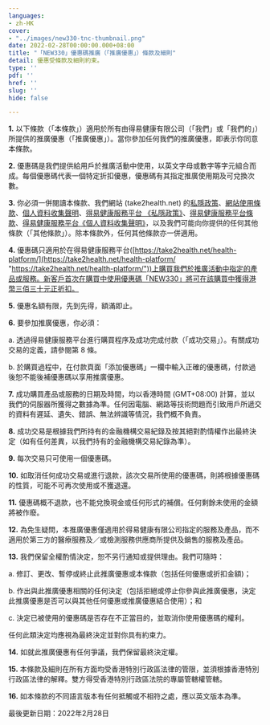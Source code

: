 ```yaml
---
languages:
- zh-HK
cover:
- "../images/new330-tnc-thumbnail.png"
date: 2022-02-28T00:00:00.000+08:00
title: "「NEW330」優惠碼推廣（「推廣優惠」）條款及細則"
detail: 優惠受條款及細則約束。
type: ''
pdf: ''
href: ''
slug: ''
hide: false

---
```

**1.**	以下條款（「本條款」）適用於所有由得易健康有限公司（「我們」或「我們的」）所提供的推廣優惠（「推廣優惠」）。當你參加任何我們的推廣優惠，即表示你同意本條款。

**2.**	優惠碼是我們提供給用戶於推廣活動中使用，以英文字母或數字等字元組合而成。每個優惠碼代表一個特定折扣優惠，優惠碼有其指定推廣使用期及可兌換次數。

**3.**	你必須一併閱讀本條款、我們網站 (take2health.net) 的[私隱政策](https://take2health.net/terms-and-conditions/%E7%A7%81%E9%9A%B1%E6%94%BF%E7%AD%96)、[網站使用條款](https://take2health.net/terms-and-conditions/%E7%B6%B2%E7%AB%99%E4%BD%BF%E7%94%A8%E6%A2%9D%E6%AC%BE)、[個人資料收集聲明](https://take2health.net/terms-and-conditions/%E5%80%8B%E4%BA%BA%E8%B3%87%E6%96%99%E6%94%B6%E9%9B%86%E8%81%B2%E6%98%8E)、[得易健康服務平台 《私隱政策》](https://take2health.net/health-platform/agreement/2)、[得易健康服務平台條款](https://take2health.net/health-platform/agreement/3)、[得易健康服務平台《個人資料收集聲明》](https://take2health.net/health-platform/agreement/1)，以及我們可能向你提供的任何其他條款（「其他條款」）。除本條款外，任何其他條款亦一併適用。

**4.**	優惠碼只適用於在得易健康服務平台([https://take2health.net/health-platform/](https://take2health.net/health-platform/ "https://take2health.net/health-platform/"))上購買我們於推廣活動中指定的產品或服務。新客戶首次在購買中使用優惠碼「NEW330」將可在該購買中獲得港幣三佰三十元正折扣。

**5.**	優惠名額有限，先到先得，額滿即止。

**6.**	要參加推廣優惠，你必須：

a.	透過得易健康服務平台進行購買程序及成功完成付款（「成功交易」）。有關成功交易的定義，請參閱第 8 條。

b.	於購買過程中，在付款頁面「添加優惠碼」一欄中輸入正確的優惠碼，付款過後恕不能後補優惠碼以享用推廣優惠。

**7.**	成功購買產品或服務的日期及時間，均以香港時間 (GMT+08:00) 計算，並以我們的伺服器所獲得之數據為準。任何因電腦、網路等技術問題而引致用戶所遞交的資料有遲延、遺失、錯誤、無法辨識等情況，我們概不負責。

**8.**	成功交易是根據我們所持有的金融機構交易紀錄及按其絕對酌情權作出最終決定（如有任何差異，以我們持有的金融機構交易紀錄為準）。

**9.**	每次交易只可使用一個優惠碼。

**10.**	如取消任何成功交易或進行退款，該次交易所使用的優惠碼，則將根據優惠碼的性質，可能不可再次使用或不獲退還。

**11.**	優惠碼概不退款，也不能兌換現金或任何形式的補償。任何剩餘未使用的金額將被作廢。

**12.**	為免生疑問，本推廣優惠僅適用於得易健康有限公司指定的服務及產品，而不適用於第三方的醫療服務及／或檢測服務供應商所提供及銷售的服務及產品。

**13.**	我們保留全權酌情決定，恕不另行通知或提供理由。我們可隨時：

a.	修訂、更改、暫停或終止此推廣優惠或本條款（包括任何優惠或折扣金額)；

b.	作出與此推廣優惠相關的任何決定（包括拒絕或停止你參與此推廣優惠，決定此推廣優惠是否可以與其他任何優惠或推廣優惠結合使用）；和

c.	決定已被使用的優惠碼是否存在不正當目的，並取消你使用優惠碼的權利。

任何此類決定均應視為最終決定並對你具有約束力。

**14.**	如就此推廣優惠有任何爭議，我們保留最終決定權。

**15.**	本條款及細則在所有方面均受香港特別行政區法律的管限，並須根據香港特別行政區法律的解釋。雙方得受香港特別行政區法院的專屬管轄權管轄。

**16.**	如本條款的不同語言版本有任何抵觸或不相符之處，應以英文版本為準。

最後更新日期：2022年2月28日